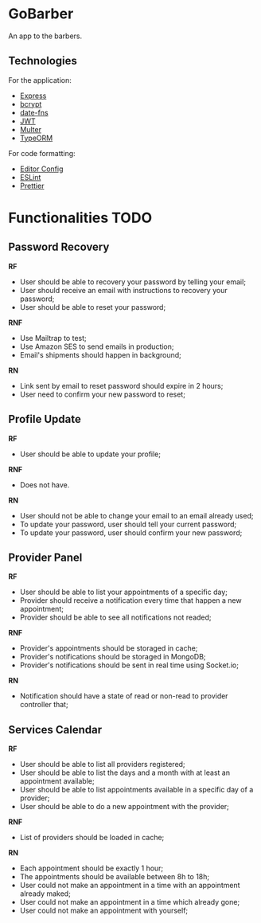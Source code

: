 # GoBarber

An app to the barbers.

## Technologies

For the application:

- [Express](https://expressjs.com/)
- [bcrypt](https://www.npmjs.com/package/bcrypt)
- [date-fns](https://date-fns.org/)
- [JWT](https://jwt.io/)
- [Multer](https://github.com/expressjs/multer)
- [TypeORM](https://typeorm.io/#/)

For code formatting:

- [Editor Config](https://editorconfig.org/)
- [ESLint](https://eslint.org/)
- [Prettier](https://prettier.io/)


# Functionalities TODO

## Password Recovery

**RF**

- User should be able to recovery your password by telling your email;
- User should receive an email with instructions to recovery your password;
- User should be able to reset your password;

**RNF**

- Use Mailtrap to test;
- Use Amazon SES to send emails in production;
- Email's shipments should happen in background;

**RN**

- Link sent by email to reset password should expire in 2 hours;
- User need to confirm your new password to reset;

## Profile Update

**RF**

- User should be able to update your profile;

**RNF**

- Does not have.

**RN**

- User should not be able to change your email to an email already used;
- To update your password, user should tell your current password;
- To update your password, user should confirm your new password;

## Provider Panel

**RF**

- User should be able to list your appointments of a specific day;
- Provider should receive a notification every time that happen a new appointment;
- Provider should be able to see all notifications not readed;

**RNF**

- Provider's appointments should be storaged in cache;
- Provider's notifications should be storaged in MongoDB;
- Provider's notifications should be sent in real time using Socket.io;

**RN**

- Notification should have a state of read or non-read to provider controller that;

## Services Calendar

**RF**

- User should be able to list all providers registered;
- User should be able to list the days and a month with at least an appointment available;
- User should be able to list appointments available in a specific day of a provider;
- User should be able to do a new appointment with the provider;

**RNF**

- List of providers should be loaded in cache;

**RN**

- Each appointment should be exactly 1 hour;
- The appointments should be available between 8h to 18h;
- User could not make an appointment in a time with an appointment already maked;
- User could not make an appointment in a time which already gone;
- User could not make an appointment with yourself;
